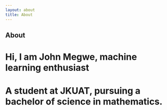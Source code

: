 ```yaml
---
layout: about
title: About
---
```


## About

# Hi, I am John Megwe, machine learning enthusiast
# A student at JKUAT, pursuing a bachelor of science in mathematics.
